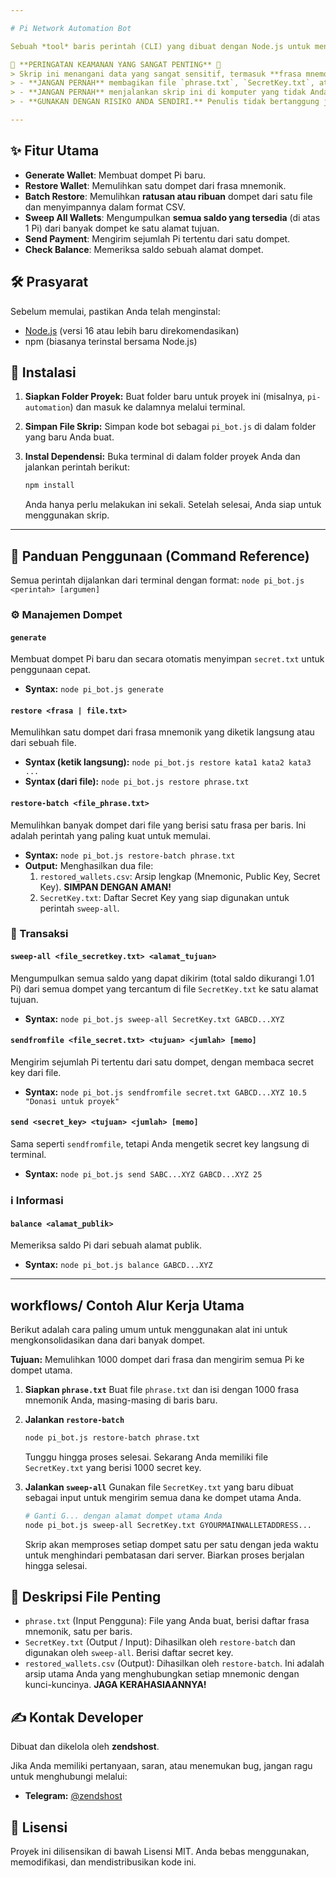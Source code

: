 ```yaml
---

# Pi Network Automation Bot

Sebuah *tool* baris perintah (CLI) yang dibuat dengan Node.js untuk mengotomatiskan berbagai tugas di blockchain Pi Network. Alat ini dirancang untuk membantu pengguna mengelola banyak dompet, memulihkan dari frasa mnemonik, dan mengkonsolidasikan dana secara efisien.

🚨 **PERINGATAN KEAMANAN YANG SANGAT PENTING** 🚨
> Skrip ini menangani data yang sangat sensitif, termasuk **frasa mnemonik** dan **secret key**.
> - **JANGAN PERNAH** membagikan file `phrase.txt`, `SecretKey.txt`, atau `restored_wallets.csv` kepada siapapun.
> - **JANGAN PERNAH** menjalankan skrip ini di komputer yang tidak Anda percayai atau di lingkungan publik.
> - **GUNAKAN DENGAN RISIKO ANDA SENDIRI.** Penulis tidak bertanggung jawab atas kehilangan dana apa pun.

---
```


## ✨ Fitur Utama

-   **Generate Wallet**: Membuat dompet Pi baru.
-   **Restore Wallet**: Memulihkan satu dompet dari frasa mnemonik.
-   **Batch Restore**: Memulihkan **ratusan atau ribuan** dompet dari satu file dan menyimpannya dalam format CSV.
-   **Sweep All Wallets**: Mengumpulkan **semua saldo yang tersedia** (di atas 1 Pi) dari banyak dompet ke satu alamat tujuan.
-   **Send Payment**: Mengirim sejumlah Pi tertentu dari satu dompet.
-   **Check Balance**: Memeriksa saldo sebuah alamat dompet.

## 🛠️ Prasyarat

Sebelum memulai, pastikan Anda telah menginstal:
-   [Node.js](https://nodejs.org/) (versi 16 atau lebih baru direkomendasikan)
-   npm (biasanya terinstal bersama Node.js)

## 🚀 Instalasi

1.  **Siapkan Folder Proyek:**
    Buat folder baru untuk proyek ini (misalnya, `pi-automation`) dan masuk ke dalamnya melalui terminal.

2.  **Simpan File Skrip:**
    Simpan kode bot sebagai `pi_bot.js` di dalam folder yang baru Anda buat.

3.  **Instal Dependensi:**
    Buka terminal di dalam folder proyek Anda dan jalankan perintah berikut:
    ```bash
    npm install
    ```
    Anda hanya perlu melakukan ini sekali. Setelah selesai, Anda siap untuk menggunakan skrip.

---

## 📖 Panduan Penggunaan (Command Reference)

Semua perintah dijalankan dari terminal dengan format: `node pi_bot.js <perintah> [argumen]`

### ⚙️ Manajemen Dompet

#### `generate`
Membuat dompet Pi baru dan secara otomatis menyimpan `secret.txt` untuk penggunaan cepat.
-   **Syntax:** `node pi_bot.js generate`

#### `restore <frasa | file.txt>`
Memulihkan satu dompet dari frasa mnemonik yang diketik langsung atau dari sebuah file.
-   **Syntax (ketik langsung):** `node pi_bot.js restore kata1 kata2 kata3 ...`
-   **Syntax (dari file):** `node pi_bot.js restore phrase.txt`

#### `restore-batch <file_phrase.txt>`
Memulihkan banyak dompet dari file yang berisi satu frasa per baris. Ini adalah perintah yang paling kuat untuk memulai.
-   **Syntax:** `node pi_bot.js restore-batch phrase.txt`
-   **Output:** Menghasilkan dua file:
    1.  `restored_wallets.csv`: Arsip lengkap (Mnemonic, Public Key, Secret Key). **SIMPAN DENGAN AMAN!**
    2.  `SecretKey.txt`: Daftar Secret Key yang siap digunakan untuk perintah `sweep-all`.

### 💸 Transaksi

#### `sweep-all <file_secretkey.txt> <alamat_tujuan>`
Mengumpulkan semua saldo yang dapat dikirim (total saldo dikurangi 1.01 Pi) dari semua dompet yang tercantum di file `SecretKey.txt` ke satu alamat tujuan.
-   **Syntax:** `node pi_bot.js sweep-all SecretKey.txt GABCD...XYZ`

#### `sendfromfile <file_secret.txt> <tujuan> <jumlah> [memo]`
Mengirim sejumlah Pi tertentu dari satu dompet, dengan membaca secret key dari file.
-   **Syntax:** `node pi_bot.js sendfromfile secret.txt GABCD...XYZ 10.5 "Donasi untuk proyek"`

#### `send <secret_key> <tujuan> <jumlah> [memo]`
Sama seperti `sendfromfile`, tetapi Anda mengetik secret key langsung di terminal.
-   **Syntax:** `node pi_bot.js send SABC...XYZ GABCD...XYZ 25`

### ℹ️ Informasi

#### `balance <alamat_publik>`
Memeriksa saldo Pi dari sebuah alamat publik.
-   **Syntax:** `node pi_bot.js balance GABCD...XYZ`

---

##  workflows/ Contoh Alur Kerja Utama

Berikut adalah cara paling umum untuk menggunakan alat ini untuk mengkonsolidasikan dana dari banyak dompet.

**Tujuan:** Memulihkan 1000 dompet dari frasa dan mengirim semua Pi ke dompet utama.

1.  **Siapkan `phrase.txt`**
    Buat file `phrase.txt` dan isi dengan 1000 frasa mnemonik Anda, masing-masing di baris baru.

2.  **Jalankan `restore-batch`**
    ```bash
    node pi_bot.js restore-batch phrase.txt
    ```
    Tunggu hingga proses selesai. Sekarang Anda memiliki file `SecretKey.txt` yang berisi 1000 secret key.

3.  **Jalankan `sweep-all`**
    Gunakan file `SecretKey.txt` yang baru dibuat sebagai input untuk mengirim semua dana ke dompet utama Anda.
    ```bash
    # Ganti G... dengan alamat dompet utama Anda
    node pi_bot.js sweep-all SecretKey.txt GYOURMAINWALLETADDRESS...
    ```
    Skrip akan memproses setiap dompet satu per satu dengan jeda waktu untuk menghindari pembatasan dari server. Biarkan proses berjalan hingga selesai.

## 📄 Deskripsi File Penting

-   `phrase.txt` (Input Pengguna): File yang Anda buat, berisi daftar frasa mnemonik, satu per baris.
-   `SecretKey.txt` (Output / Input): Dihasilkan oleh `restore-batch` dan digunakan oleh `sweep-all`. Berisi daftar secret key.
-   `restored_wallets.csv` (Output): Dihasilkan oleh `restore-batch`. Ini adalah arsip utama Anda yang menghubungkan setiap mnemonic dengan kunci-kuncinya. **JAGA KERAHASIAANNYA!**

## ✍️ Kontak Developer

Dibuat dan dikelola oleh **zendshost**.

Jika Anda memiliki pertanyaan, saran, atau menemukan bug, jangan ragu untuk menghubungi melalui:

-   **Telegram:** [@zendshost](https://t.me/zendshost)

## 📜 Lisensi

Proyek ini dilisensikan di bawah Lisensi MIT. Anda bebas menggunakan, memodifikasi, dan mendistribusikan kode ini.
